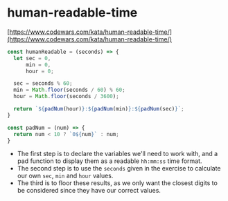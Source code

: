 # human-readable-time
[https://www.codewars.com/kata/human-readable-time/](https://www.codewars.com/kata/human-readable-time/)

```javascript
const humanReadable = (seconds) => {
  let sec = 0,
      min = 0,
      hour = 0;

  sec = seconds % 60;
  min = Math.floor(seconds / 60) % 60;
  hour = Math.floor(seconds / 3600);

  return `${padNum(hour)}:${padNum(min)}:${padNum(sec)}`;
}

const padNum = (num) => {
  return num < 10 ? `0${num}` : num;
}
```

- The first step is to declare the variables we'll need to work with, and a pad function to display them as a readable `hh:mm:ss` time format.
- The second step is to use the `seconds` given in the exercise to calculate our own `sec`, `min` and `hour` values.
- The third is to floor these results, as we only want the closest digits to be considered since they have our correct values.
